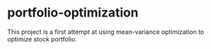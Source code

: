 # portfolio-optimization
This project is a first attempt at using mean-variance optimization to optimize stock portfolio. 

